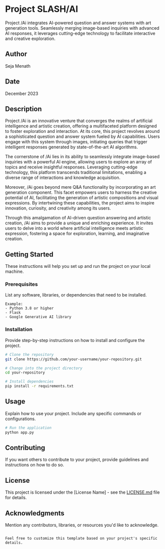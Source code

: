 
# Project SLASH/AI

Project /Ai integrates AI-powered question and answer systems with art generation tools. Seamlessly merging image-based inquiries with advanced AI responses, it leverages cutting-edge technology to facilitate interactive and creative exploration.

## Author

Seja Menath

## Date

December 2023

## Description



Project /Ai is an innovative venture that converges the realms of artificial intelligence and artistic creation, offering a multifaceted platform designed to foster exploration and interaction. At its core, this project revolves around a sophisticated question and answer system fueled by AI capabilities. Users engage with this system through images, initiating queries that trigger intelligent responses generated by state-of-the-art AI algorithms.

The cornerstone of /Ai lies in its ability to seamlessly integrate image-based inquiries with a powerful AI engine, allowing users to explore an array of topics and receive insightful responses. Leveraging cutting-edge technology, this platform transcends traditional limitations, enabling a diverse range of interactions and knowledge acquisition.

Moreover, /Ai goes beyond mere Q&A functionality by incorporating an art generation component. This facet empowers users to harness the creative potential of AI, facilitating the generation of artistic compositions and visual expressions. By intertwining these capabilities, the project aims to inspire innovation, curiosity, and creativity among its users.

Through this amalgamation of AI-driven question answering and artistic creation, /Ai aims to provide a unique and enriching experience. It invites users to delve into a world where artificial intelligence meets artistic expression, fostering a space for exploration, learning, and imaginative creation.

## Getting Started

These instructions will help you set up and run the project on your local machine.

### Prerequisites

List any software, libraries, or dependencies that need to be installed.

```
Example:
- Python 3.8 or higher
- Flask
- Google Generative AI library
```

### Installation

Provide step-by-step instructions on how to install and configure the project.

```bash
# Clone the repository
git clone https://github.com/your-username/your-repository.git

# Change into the project directory
cd your-repository

# Install dependencies
pip install -r requirements.txt
```

## Usage

Explain how to use your project. Include any specific commands or configurations.

```bash
# Run the application
python app.py
```

## Contributing

If you want others to contribute to your project, provide guidelines and instructions on how to do so.

## License

This project is licensed under the [License Name] - see the [LICENSE.md](LICENSE.md) file for details.

## Acknowledgments

Mention any contributors, libraries, or resources you'd like to acknowledge.

```

Feel free to customize this template based on your project's specific details.